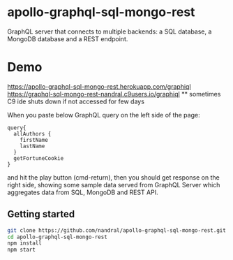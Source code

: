 # apollo-graphql-sql-mongo-rest

GraphQL server that connects to multiple backends: a SQL database, a MongoDB database and a REST endpoint. 

# Demo
https://apollo-graphql-sql-mongo-rest.herokuapp.com/graphiql
https://graphql-sql-mongo-rest-nandral.c9users.io/graphiql  ** sometimes C9 ide shuts down if not accessed for few days

When you paste below GraphQL query on the left side of the page:

```
query{
  allAuthors {
    firstName
    lastName
  }
  getFortuneCookie
}

```

and hit the play button (cmd-return), then you should get response on the right side, showing some sample data served from GraphQL Server which aggregates data from SQL, MongoDB and REST API.

## Getting started

```bash
git clone https://github.com/nandral/apollo-graphql-sql-mongo-rest.git
cd apollo-graphql-sql-mongo-rest
npm install
npm start
```


